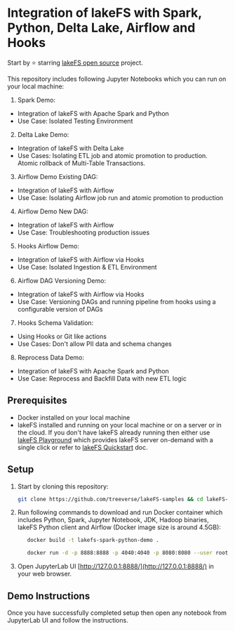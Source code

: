 # Integration of lakeFS with Spark, Python, Delta Lake, Airflow and Hooks

Start by ⭐️ starring [lakeFS open source](https://go.lakefs.io/oreilly-course) project.

This repository includes following Jupyter Notebooks which you can run on your local machine:

1. Spark Demo:
* Integration of lakeFS with Apache Spark and Python
* Use Case: Isolated Testing Environment

2. Delta Lake Demo:
* Integration of lakeFS with Delta Lake
* Use Cases: Isolating ETL job and atomic promotion to production. Atomic rollback of Multi-Table Transactions.

3. Airflow Demo Existing DAG:
* Integration of lakeFS with Airflow
* Use Case: Isolating Airflow job run and atomic promotion to production

4. Airflow Demo New DAG:
* Integration of lakeFS with Airflow
* Use Case: Troubleshooting production issues

5. Hooks Airflow Demo:
* Integration of lakeFS with Airflow via Hooks
* Use Case: Isolated Ingestion & ETL Environment

6. Airflow DAG Versioning Demo:
* Integration of lakeFS with Airflow via Hooks
* Use Case: Versioning DAGs and running pipeline from hooks using a configurable version of DAGs

7. Hooks Schema Validation:
* Using Hooks or Git like actions
* Use Cases: Don't allow PII data and schema changes

8. Reprocess Data Demo:
* Integration of lakeFS with Apache Spark and Python
* Use Case: Reprocess and Backfill Data with new ETL logic

## Prerequisites
* Docker installed on your local machine
* lakeFS installed and running on your local machine or on a server or in the cloud. If you don't have lakeFS already running then either use [lakeFS Playground](https://demo.lakefs.io/) which provides lakeFS server on-demand with a single click or refer to [lakeFS Quickstart](https://docs.lakefs.io/quickstart/) doc.

## Setup

1. Start by cloning this repository:

   ```bash
   git clone https://github.com/treeverse/lakeFS-samples && cd lakeFS-samples/03-multiple-samples
   ```

2. Run following commands to download and run Docker container which includes Python, Spark, Jupyter Notebook, JDK, Hadoop binaries, lakeFS Python client and Airflow (Docker image size is around 4.5GB):

   ```bash
      docker build -t lakefs-spark-python-demo .

      docker run -d -p 8888:8888 -p 4040:4040 -p 8080:8080 --user root -e GRANT_SUDO=yes -v $PWD:/home/jovyan -v $PWD/jupyter_notebook_config.py:/home/jovyan/.jupyter/jupyter_notebook_config.py --name lakefs-spark-python-demo lakefs-spark-python-demo
   ```

3. Open JupyterLab UI [http://127.0.0.1:8888/](http://127.0.0.1:8888/) in your web browser.

## Demo Instructions

Once you have successfully completed setup then open any notebook from JupyterLab UI and follow the instructions.

